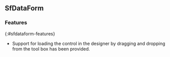 ## SfDataForm

### Features
{:#sfdataform-features}

* Support for loading the control in the designer by dragging and dropping from the tool box has been provided.
